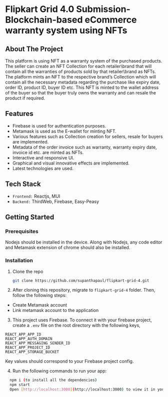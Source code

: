 # Flipkart Grid 4.0 Submission- Blockchain-based eCommerce warranty system using NFTs

## About The Project

This platform is using NFT as a warranty system of the purchased products. The seller can create an NFT Collection for each retailer\brand that will contain all the warranties of products sold by that retailer\brand as NFTs. The platform mints an NFT to the respective brand’s Collection which will contain all the necessary metadata regarding the purchase like expiry date, order ID, product ID, buyer ID etc. This NFT is minted to the wallet address of the buyer so that the buyer truly owns the warranty and can resale the product if required.


## Features

- Firebase is used for authentication purposes.
- Metamask is used as the E-wallet for minting NFT.
- Various features such as Collection creation for sellers, resale for buyers are implemented.
- Metadata of the order invoice such as warranty, warranty expiry date, invoice id etc. are minted as NFTs. 
- Interactive and responsive UI.
- Graphical and visual innovative effects are implemented.
- Latest technologies are used.

## Tech Stack

- `Frontend:` Reactjs, MUI
- `Backend:` ThirdWeb, Firebase, Easy-Peasy

<!-- GETTING STARTED -->

## Getting Started

### Prerequisites

Nodejs should be installed in the device. Along with Nodejs, any code editor and Metamask extension of chrome should also be installed.

### Installation

1. Clone the repo
   ```sh
   git clone https://github.com/supanthapaul/flipkart-grid-4.git
   ```
2. After cloning this repository, migrate to `flipkart-grid-4` folder. Then, follow the following steps:

- Create Metamask account
- Link metamask account to the application

3. This project uses Firebase. To connect it with your firebase project, create a `.env` file on the root directory with the following keys,  
```REACT_APP_API_KEY  
REACT_APP_APP_ID  
REACT_APP_AUTH_DOMAIN  
REACT_APP_MESSAGING_SENDER_ID  
REACT_APP_PROJECT_ID  
REACT_APP_STORAGE_BUCKET
```

Key values should correspond to your Firebase project config.


4. Run the following commands to run your app:

```bash
  npm i (to install all the dependencies)
  npm start
  Open [http://localhost:3000](http://localhost:3000) to view it in your browser.
```


